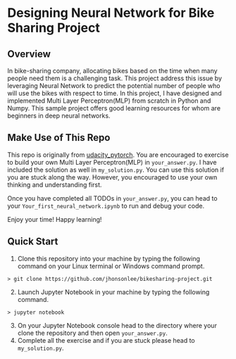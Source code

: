 # Designing Neural Network for Bike Sharing Project

## Overview
In bike-sharing company, allocating bikes based on the time when many people need them is a challenging task. This project address this issue by leveraging Neural Network to predict the potential number of people who will use the bikes with respect to time. In this project, I have designed and implemented Multi Layer Perceptron(MLP) from scratch in Python and Numpy. This sample project offers good learning resources for whom are beginners in deep neural networks.


## Make Use of This Repo
This repo is originally from [udacity_pytorch](https://github.com/udacity/deep-learning-v2-pytorch). You are encouraged to exercise to build your own Multi Layer Perceptron(MLP) in `your_answer.py`. I have included the solution as well in `my_solution.py`. You can use this solution if you are stuck along the way. However, you encouraged to use your own thinking and understanding first.

Once you have completed all TODOs in `your_answer.py`, you can head to your `Your_first_neural_network.ipynb` to run and debug your code.

Enjoy your time! Happy learning!


## Quick Start
1. Clone this repository into your machine by typing the following command on your Linux terminal or Windows command prompt.
```
> git clone https://github.com/jhonsonlee/bikesharing-project.git
```
2. Launch Jupyter Notebook in your machine by typing the following command.
```
> jupyter notebook
```
3. On your Jupyter Notebook console head to the directory where your clone the repository and then open `your_answer.py`.
4. Complete all the exercise and if you are stuck please head to `my_solution.py`.
